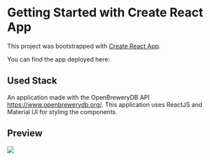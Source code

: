 # Getting Started with Create React App

This project was bootstrapped with [Create React App](https://github.com/facebook/create-react-app).

You can find the app deployed here:

## Used Stack

An application made with the OpenBreweryDB API https://www.openbrewerydb.org/.
This application uses ReactJS and Material UI for styling the components.


## Preview
![](https://gfycat.com/ifr/UnhappyEqualBrant)

